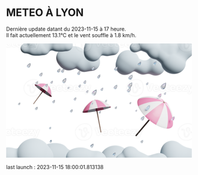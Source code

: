 # METEO À LYON

Dernière update datant du 2023-11-15 à 17 heure.  
Il fait actuellement 13.1°C et le vent souffle à 1.8 km/h.      

![](./.github/rain.png)

last launch : 2023-11-15 18:00:01.813138

